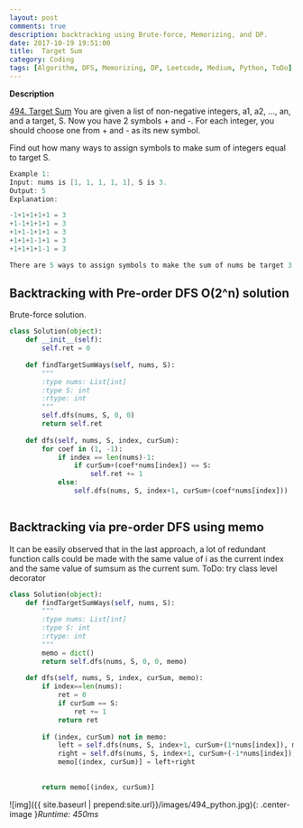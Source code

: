 ```yaml
---
layout: post
comments: true
description: backtracking using Brute-force, Memorizing, and DP.
date: 2017-10-19 19:51:00
title:  Target Sum
category: Coding
tags: [Algorithm, DFS, Memorizing, DP, Leetcode, Medium, Python, ToDo]
---
```


**Description**

[494. Target Sum](https://leetcode.com/problems/target-sum/description/)
You are given a list of non-negative integers, a1, a2, ..., an, and a target, S. Now you have 2 symbols + and -. For each integer, you should choose one from + and - as its new symbol.

Find out how many ways to assign symbols to make sum of integers equal to target S.

```java
Example 1:
Input: nums is [1, 1, 1, 1, 1], S is 3. 
Output: 5
Explanation: 

-1+1+1+1+1 = 3
+1-1+1+1+1 = 3
+1+1-1+1+1 = 3
+1+1+1-1+1 = 3
+1+1+1+1-1 = 3

There are 5 ways to assign symbols to make the sum of nums be target 3.
```

## Backtracking with Pre-order DFS O(2^n) solution
Brute-force solution.
```python
class Solution(object):
    def __init__(self):
        self.ret = 0
        
    def findTargetSumWays(self, nums, S):
        """
        :type nums: List[int]
        :type S: int
        :rtype: int
        """
        self.dfs(nums, S, 0, 0)
        return self.ret
        
    def dfs(self, nums, S, index, curSum):
        for coef in (1, -1):
            if index == len(nums)-1:
                if curSum+(coef*nums[index]) == S:
                    self.ret += 1
            else:
                self.dfs(nums, S, index+1, curSum+(coef*nums[index]))
                                            
```

## Backtracking via pre-order DFS using memo
It can be easily observed that in the last approach, a lot of redundant function calls could be made with the same value of i as the current index and the same value of sumsum as the current sum.
ToDo: try class level decorator

```python
class Solution(object):        
    def findTargetSumWays(self, nums, S):
        """
        :type nums: List[int]
        :type S: int
        :rtype: int
        """
        memo = dict()
        return self.dfs(nums, S, 0, 0, memo)
      
    def dfs(self, nums, S, index, curSum, memo):
        if index==len(nums):
            ret = 0
            if curSum == S:
                ret += 1
            return ret
        
        if (index, curSum) not in memo:
            left = self.dfs(nums, S, index+1, curSum+(1*nums[index]), memo)
            right = self.dfs(nums, S, index+1, curSum+(-1*nums[index]), memo)
            memo[(index, curSum)] = left+right
        
            
        return memo[(index, curSum)]

```
![img]({{ site.baseurl | prepend:site.url}}/images/494_python.jpg){: .center-image }*Runtime: 450ms*
